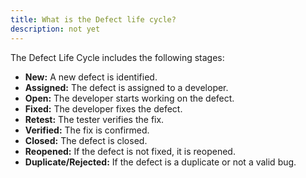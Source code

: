 ```yaml
---
title: What is the Defect life cycle?
description: not yet
---
```

The Defect Life Cycle includes the following stages:
      <ul>
        <li><strong>New:</strong> A new defect is identified.</li>
        <li><strong>Assigned:</strong> The defect is assigned to a developer.</li>
        <li><strong>Open:</strong> The developer starts working on the defect.</li>
        <li><strong>Fixed:</strong> The developer fixes the defect.</li>
        <li><strong>Retest:</strong> The tester verifies the fix.</li>
        <li><strong>Verified:</strong> The fix is confirmed.</li>
        <li><strong>Closed:</strong> The defect is closed.</li>
        <li><strong>Reopened:</strong> If the defect is not fixed, it is reopened.</li>
        <li><strong>Duplicate/Rejected:</strong> If the defect is a duplicate or not a valid bug.</li>
      </ul>
